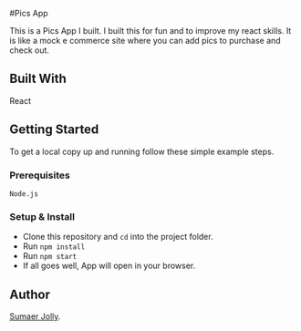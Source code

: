 #Pics App

This is a Pics App I built. I built this for fun and to improve my react skills. It is like a mock e commerce site where you can add pics to purchase and check out. 

## Built With

React

## Getting Started

To get a local copy up and running follow these simple example steps.

### Prerequisites

    Node.js

### Setup & Install

- Clone this repository and `cd` into the project folder.
- Run `npm install`
- Run `npm start`
- If all goes well, App will open in your browser.

## Author

[Sumaer Jolly](https://github.com/sumaerjolly/).
